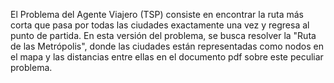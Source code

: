 El Problema del Agente Viajero (TSP) consiste en encontrar la ruta más corta que pasa por
todas las ciudades exactamente una vez y regresa al punto de partida. En esta versión del
problema, se busca resolver la "Ruta de las Metrópolis", donde las ciudades están
representadas como nodos en el mapa y las distancias entre ellas en el documento pdf sobre
este peculiar problema.
